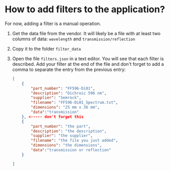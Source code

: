 # How to add filters to the application?



For now, adding a filter is a manual operation. 

1. Get the data file from the vendor.  It will likely be a file with at least two columns of data: `wavelength` and `transmission/reflection`

2. Copy it to the folder `filter_data`

3. Open the file `filters.json` in a text editor. You will see that each filter is described. Add your filter at the end of the file and don't forget to add a comma to separate the entry from the previous entry:

   ```json
   [
       {
           "part_number": "FF596-Di01",
           "description": "Dichroic 596 nm",
           "supplier": "Semrock",
           "filename": "FF596-Di01_Spectrum.txt",
           "dimensions": "25 mm x 36 mm",
           "data":"transmission"
       }, <----- don't forget this
       {
           "part_number": "the part",
           "description": "the description",
           "supplier": "the supplier",
           "filename": "the file you just added",
           "dimensions": "the dimensions",
           "data":"transmission or reflection"
       }
   
   ]
   ```

   